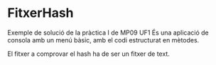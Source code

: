 # FitxerHash
Exemple de solució de la pràctica I  de MP09 UF1
És una aplicació de consola amb un menú bàsic, amb el codi estructurat en mètodes.


El fitxer a comprovar el hash ha de ser un fitxer de text.
